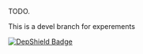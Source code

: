 TODO.

This is a devel branch for experements

[![DepShield Badge](https://depshield.sonatype.org/badges/mountaniol/mp/depshield.svg)](https://depshield.github.io)
